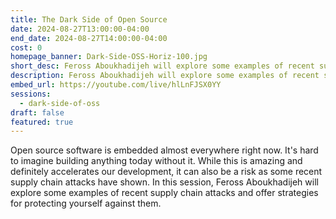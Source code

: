 ```yaml
---
title: The Dark Side of Open Source
date: 2024-08-27T13:00:00-04:00
end_date: 2024-08-27T14:00:00-04:00
cost: 0
homepage_banner: Dark-Side-OSS-Horiz-100.jpg
short_desc: Feross Aboukhadijeh will explore some examples of recent supply chain attacks and offer strategies for protecting yourself against them.
description: Feross Aboukhadijeh will explore some examples of recent supply chain attacks and offer strategies for protecting yourself against them.
embed_url: https://youtube.com/live/hlLnFJSX0YY
sessions:
  - dark-side-of-oss
draft: false
featured: true
---
```


Open source software is embedded almost everywhere right now. It's hard to imagine building anything today without it. While this is amazing and definitely accelerates our development, it can also be a risk as some recent supply chain attacks have shown. In this session, Feross Aboukhadijeh will explore some examples of recent supply chain attacks and offer strategies for protecting yourself against them.
